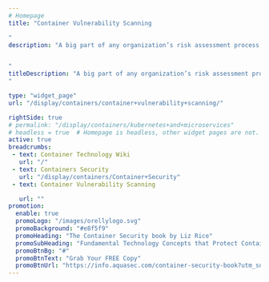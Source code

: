 ```yaml
---
# Homepage
title: "Container Vulnerability Scanning

"
description: "A big part of any organization’s risk assessment process is to be aware of and gain visibility into vulnerabilities in the software being used. This page gathers resources about the the importance of container vulnerability scanning including Docker vulnerability scanning and information on various vulnerability scanners.


"
titleDescription: "A big part of any organization’s risk assessment process is to be aware of and gain visibility into <a href='/display/containers/Container+Vulnerabilities+and+Threats'>vulnerabilities</a> in the software being used. This page gathers resources about the the importance of container vulnerability scanning including <a href='/display/containers/Docker+Architecture'>Docker</a> vulnerability scanning and information on various vulnerability scanners.
" 

type: "widget_page"
url: "/display/containers/container+vulnerability+scanning/" 

rightSide: true 
# permalink: "/display/containers/kubernetes+and+microservices"
# headless = true  # Homepage is headless, other widget pages are not.
active: true
breadcrumbs:
 - text: Container Technology Wiki
   url: "/"
 - text: Containers Security
   url: "/display/containers/Container+Security"
 - text: Container Vulnerability Scanning

   url: ""
promotion:
  enable: true
  promoLogo: "/images/orellylogo.svg"
  promoBackground: "#e8f5f9"
  promoHeading: "The Container Security book by Liz Rice"
  promoSubHeading: "Fundamental Technology Concepts that Protect Containerized Applications"
  promoBtnBg: "#"
  promoBtnText: "Grab Your FREE Copy"
  promoBtnUrl: "https://info.aquasec.com/container-security-book?utm_source=wiki"
---
```


